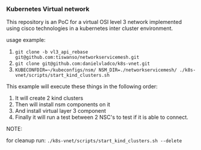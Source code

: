 ### Kubernetes Virtual network
This repository is an PoC for a virtual OSI level 3 network implemented using cisco technologies in a kubernetes inter cluster environment.

usage example:

1. `git clone -b vl3_api_rebase git@github.com:tiswanso/networkservicemesh.git`
1. `git clone git@github.com:danielvladco/k8s-vnet.git`
1. `KUBECONFDIR=~/kubeconfigs/nsm/ NSM_DIR=./networkservicemesh/ ./k8s-vnet/scripts/start_kind_clusters.sh`

This example will execute these things in the following order:
1. It will create 2 kind clusters 
1. Then will install nsm components on it 
1. And install virtual layer 3 component
1. Finally it will run a test between 2 NSC's to test if it is able to connect.

NOTE:

for cleanup run: `./k8s-vnet/scripts/start_kind_clusters.sh --delete`